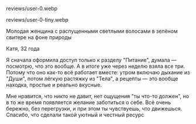 reviews/user-0.webp

reviews/user-0-tiny.webp

Молодая женщина с распущенными светлыми волосами в зелёном свитере на фоне природы  

Катя, 32 года

Я сначала оформила доступ только к разделу "Питание", думала — посмотрю, что это вообще. А в итоге уже через неделю взяла все три. Потому что оно как-то всё работает вместе: утром включаю дыхание из "Души", потом лёгкую растяжку из "Тела", а рецепты — это вообще находка, простые и реально вкусные. 

Мне нравится, что никто не давит, нет ощущения "ты что-то должен", но в то же время появляется желание заботиться о себе. Всё очень бережно, без перегрузки, и при этом ты чувствуешь, что движешься. Спасибо, что сделали такой уютный и честный ресурс  

